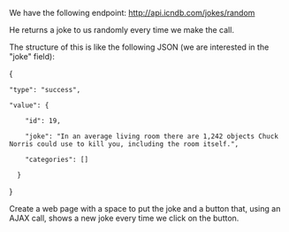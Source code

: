 We have the following endpoint: http://api.icndb.com/jokes/random

He returns a joke to us randomly every time we make the call.

The structure of this is like the following JSON (we are interested in the "joke" field):

  {
  
    "type": "success",
    
    "value": {
     
        "id": 19,
        
        "joke": "In an average living room there are 1,242 objects Chuck Norris could use to kill you, including the room itself.",
        
        "categories": []
        
      }
      
  }
  
Create a web page with a space to put the joke and a button that, using an AJAX call, shows a new joke every time we click on the button.
